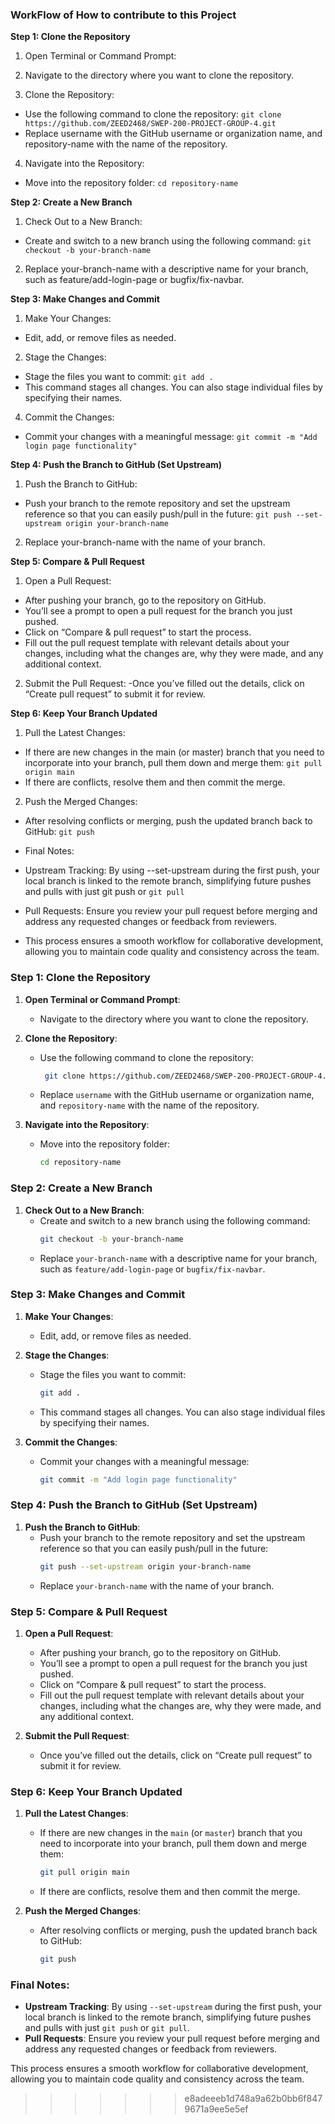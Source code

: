 ### **WorkFlow of How to contribute to this Project**

**Step 1: Clone the Repository**
1. Open Terminal or Command Prompt:

2. Navigate to the directory where you want to clone the repository.

3. Clone the Repository:
- Use the following command to clone the repository:
```git clone https://github.com/ZEED2468/SWEP-200-PROJECT-GROUP-4.git```
- Replace username with the GitHub username or organization name, and repository-name with the name of the repository.

4. Navigate into the Repository:
- Move into the repository folder:
```cd repository-name```

**Step 2: Create a New Branch**
1. Check Out to a New Branch:
- Create and switch to a new branch using the following command:
```git checkout -b your-branch-name```

2. Replace your-branch-name with a descriptive name for your branch, such as feature/add-login-page or bugfix/fix-navbar.

**Step 3: Make Changes and Commit**
1. Make Your Changes:
- Edit, add, or remove files as needed.

2. Stage the Changes:
- Stage the files you want to commit:
```git add .```
- This command stages all changes. You can also stage individual files by specifying their names.

4. Commit the Changes:
- Commit your changes with a meaningful message:
```git commit -m "Add login page functionality"```

**Step 4: Push the Branch to GitHub (Set Upstream)**
1. Push the Branch to GitHub:
- Push your branch to the remote repository and set the upstream reference so that you can easily push/pull in the future:
```git push --set-upstream origin your-branch-name```

2. Replace your-branch-name with the name of your branch.

**Step 5: Compare & Pull Request**
1. Open a Pull Request:
- After pushing your branch, go to the repository on GitHub.
- You’ll see a prompt to open a pull request for the branch you just pushed.
- Click on “Compare & pull request” to start the process.
- Fill out the pull request template with relevant details about your changes, including what the changes are, why they were made, and any additional context.
 
2. Submit the Pull Request:
-Once you’ve filled out the details, click on “Create pull request” to submit it for review.

**Step 6: Keep Your Branch Updated**
1. Pull the Latest Changes:
- If there are new changes in the main (or master) branch that you need to incorporate into your branch, pull them down and merge them:
```git pull origin main```
- If there are conflicts, resolve them and then commit the merge.

2. Push the Merged Changes:
- After resolving conflicts or merging, push the updated branch back to GitHub:
```git push```

- Final Notes:
- Upstream Tracking: By using --set-upstream during the first push, your local branch is linked to the remote branch, simplifying future pushes and pulls with just git push or ```git pull```
- Pull Requests: Ensure you review your pull request before merging and address any requested changes or feedback from reviewers.
- This process ensures a smooth workflow for collaborative development, allowing you to maintain code quality and consistency across the team.


### **Step 1: Clone the Repository**
1. **Open Terminal or Command Prompt**:
   - Navigate to the directory where you want to clone the repository.

2. **Clone the Repository**:
   - Use the following command to clone the repository:
     ```bash
      git clone https://github.com/ZEED2468/SWEP-200-PROJECT-GROUP-4.git
     ```
   - Replace `username` with the GitHub username or organization name, and `repository-name` with the name of the repository.

3. **Navigate into the Repository**:
   - Move into the repository folder:
     ```bash
     cd repository-name
     ```

### **Step 2: Create a New Branch**
1. **Check Out to a New Branch**:
   - Create and switch to a new branch using the following command:
     ```bash
     git checkout -b your-branch-name
     ```
   - Replace `your-branch-name` with a descriptive name for your branch, such as `feature/add-login-page` or `bugfix/fix-navbar`.

### **Step 3: Make Changes and Commit**
1. **Make Your Changes**:
   - Edit, add, or remove files as needed.

2. **Stage the Changes**:
   - Stage the files you want to commit:
     ```bash
     git add .
     ```
   - This command stages all changes. You can also stage individual files by specifying their names.

3. **Commit the Changes**:
   - Commit your changes with a meaningful message:
     ```bash
     git commit -m "Add login page functionality"
     ```

### **Step 4: Push the Branch to GitHub (Set Upstream)**
1. **Push the Branch to GitHub**:
   - Push your branch to the remote repository and set the upstream reference so that you can easily push/pull in the future:
     ```bash
     git push --set-upstream origin your-branch-name
     ```
   - Replace `your-branch-name` with the name of your branch.

### **Step 5: Compare & Pull Request**
1. **Open a Pull Request**:
   - After pushing your branch, go to the repository on GitHub.
   - You’ll see a prompt to open a pull request for the branch you just pushed.
   - Click on “Compare & pull request” to start the process.
   - Fill out the pull request template with relevant details about your changes, including what the changes are, why they were made, and any additional context.

2. **Submit the Pull Request**:
   - Once you’ve filled out the details, click on “Create pull request” to submit it for review.

### **Step 6: Keep Your Branch Updated**
1. **Pull the Latest Changes**:
   - If there are new changes in the `main` (or `master`) branch that you need to incorporate into your branch, pull them down and merge them:
     ```bash
     git pull origin main
     ```
   - If there are conflicts, resolve them and then commit the merge.

2. **Push the Merged Changes**:
   - After resolving conflicts or merging, push the updated branch back to GitHub:
     ```bash
     git push
     ```

### **Final Notes:**
- **Upstream Tracking**: By using `--set-upstream` during the first push, your local branch is linked to the remote branch, simplifying future pushes and pulls with just `git push` or `git pull`.
- **Pull Requests**: Ensure you review your pull request before merging and address any requested changes or feedback from reviewers.

This process ensures a smooth workflow for collaborative development, allowing you to maintain code quality and consistency across the team.
>>>>>>> e8adeeeb1d748a9a62b0bb6f8479671a9ee5e5ef
